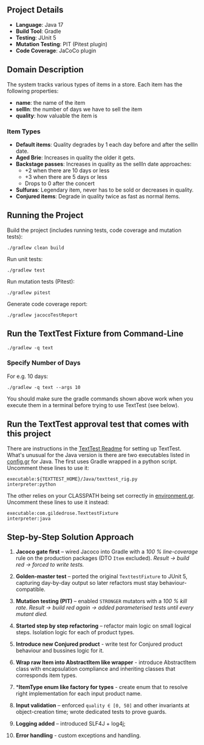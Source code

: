## Project Details

- **Language**: Java 17
- **Build Tool**: Gradle
- **Testing**: JUnit 5
- **Mutation Testing**: PIT (Pitest plugin)
- **Code Coverage**: JaCoCo plugin

## Domain Description

The system tracks various types of items in a store. Each item has the following properties:
- **name**: the name of the item
- **sellIn**: the number of days we have to sell the item
- **quality**: how valuable the item is

### Item Types

- **Default items**: Quality degrades by 1 each day before and after the sellIn date.
- **Aged Brie**: Increases in quality the older it gets.
- **Backstage passes**: Increases in quality as the sellIn date approaches:
  - +2 when there are 10 days or less
  - +3 when there are 5 days or less
  - Drops to 0 after the concert
- **Sulfuras**: Legendary item, never has to be sold or decreases in quality.
- **Conjured items**: Degrade in quality twice as fast as normal items.

## Running the Project

Build the project (includes running tests, code coverage and mutation tests):

```
./gradlew clean build
```

Run unit tests:

```
./gradlew test
```

Run mutation tests (Pitest):

```
./gradlew pitest
```

Generate code coverage report:

```
./gradlew jacocoTestReport
```

## Run the TextTest Fixture from Command-Line

```
./gradlew -q text
```

### Specify Number of Days

For e.g. 10 days:

```
./gradlew -q text --args 10
```

You should make sure the gradle commands shown above work when you execute them in a terminal before trying to use TextTest (see below).


## Run the TextTest approval test that comes with this project

There are instructions in the [TextTest Readme](../texttests/README.md) for setting up TextTest. What's unusual for the Java version is there are two executables listed in [config.gr](../texttests/config.gr) for Java. The first uses Gradle wrapped in a python script. Uncomment these lines to use it:

    executable:${TEXTTEST_HOME}/Java/texttest_rig.py
    interpreter:python

The other relies on your CLASSPATH being set correctly in [environment.gr](../texttests/environment.gr). Uncomment these lines to use it instead:

    executable:com.gildedrose.TexttestFixture
    interpreter:java


## Step-by-Step Solution Approach


1. **Jacoco gate first** – wired Jacoco into Gradle with a *100 % line-coverage* rule on the production packages (DTO `Item` excluded).
   *Result → build red → forced to write tests.*

2. **Golden-master test** – ported the original `TexttestFixture` to JUnit 5, capturing day-by-day output so later refactors must stay behaviour-compatible.

3. **Mutation testing (PIT)** – enabled `STRONGER` mutators with a *100 % kill rate*.
   *Result → build red again → added parameterised tests until every mutant died.*

4. **Started step by step refactoring** – refactor main logic on small logical steps. Isolation logic for each of product types.
5. **Introduce new Conjured product** - write test for Conjured product behaviour and bussines logic for it.
6. **Wrap raw Item into AbstractItem like wrapper** - introduce AbstractItem class with encapsulation compliance and inheriting classes that corresponds item types.
7. ***ItemType enum like factory for types** - create enum that to resolve right implementation for each input product name.
7. **Input validation** – enforced `quality ∈ [0, 50]` and other invariants at object-creation time; wrote dedicated tests to prove guards.

8. **Logging added** – introduced SLF4J + log4j;
9. **Error handling**  - custom exceptions and handling.

